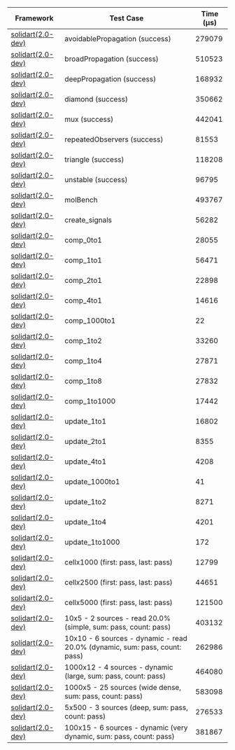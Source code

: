 | Framework | Test Case | Time (μs) |
| --- | --- | --- |
| [solidart(2.0-dev)](https://github.com/nank1ro/solidart/tree/dev) | avoidablePropagation (success) | 279079 |
| [solidart(2.0-dev)](https://github.com/nank1ro/solidart/tree/dev) | broadPropagation (success) | 510523 |
| [solidart(2.0-dev)](https://github.com/nank1ro/solidart/tree/dev) | deepPropagation (success) | 168932 |
| [solidart(2.0-dev)](https://github.com/nank1ro/solidart/tree/dev) | diamond (success) | 350662 |
| [solidart(2.0-dev)](https://github.com/nank1ro/solidart/tree/dev) | mux (success) | 442041 |
| [solidart(2.0-dev)](https://github.com/nank1ro/solidart/tree/dev) | repeatedObservers (success) | 81553 |
| [solidart(2.0-dev)](https://github.com/nank1ro/solidart/tree/dev) | triangle (success) | 118208 |
| [solidart(2.0-dev)](https://github.com/nank1ro/solidart/tree/dev) | unstable (success) | 96795 |
| [solidart(2.0-dev)](https://github.com/nank1ro/solidart/tree/dev) | molBench | 493767 |
| [solidart(2.0-dev)](https://github.com/nank1ro/solidart/tree/dev) | create_signals | 56282 |
| [solidart(2.0-dev)](https://github.com/nank1ro/solidart/tree/dev) | comp_0to1 | 28055 |
| [solidart(2.0-dev)](https://github.com/nank1ro/solidart/tree/dev) | comp_1to1 | 56471 |
| [solidart(2.0-dev)](https://github.com/nank1ro/solidart/tree/dev) | comp_2to1 | 22898 |
| [solidart(2.0-dev)](https://github.com/nank1ro/solidart/tree/dev) | comp_4to1 | 14616 |
| [solidart(2.0-dev)](https://github.com/nank1ro/solidart/tree/dev) | comp_1000to1 | 22 |
| [solidart(2.0-dev)](https://github.com/nank1ro/solidart/tree/dev) | comp_1to2 | 33260 |
| [solidart(2.0-dev)](https://github.com/nank1ro/solidart/tree/dev) | comp_1to4 | 27871 |
| [solidart(2.0-dev)](https://github.com/nank1ro/solidart/tree/dev) | comp_1to8 | 27832 |
| [solidart(2.0-dev)](https://github.com/nank1ro/solidart/tree/dev) | comp_1to1000 | 17442 |
| [solidart(2.0-dev)](https://github.com/nank1ro/solidart/tree/dev) | update_1to1 | 16802 |
| [solidart(2.0-dev)](https://github.com/nank1ro/solidart/tree/dev) | update_2to1 | 8355 |
| [solidart(2.0-dev)](https://github.com/nank1ro/solidart/tree/dev) | update_4to1 | 4208 |
| [solidart(2.0-dev)](https://github.com/nank1ro/solidart/tree/dev) | update_1000to1 | 41 |
| [solidart(2.0-dev)](https://github.com/nank1ro/solidart/tree/dev) | update_1to2 | 8271 |
| [solidart(2.0-dev)](https://github.com/nank1ro/solidart/tree/dev) | update_1to4 | 4201 |
| [solidart(2.0-dev)](https://github.com/nank1ro/solidart/tree/dev) | update_1to1000 | 172 |
| [solidart(2.0-dev)](https://github.com/nank1ro/solidart/tree/dev) | cellx1000 (first: pass, last: pass) | 12799 |
| [solidart(2.0-dev)](https://github.com/nank1ro/solidart/tree/dev) | cellx2500 (first: pass, last: pass) | 44651 |
| [solidart(2.0-dev)](https://github.com/nank1ro/solidart/tree/dev) | cellx5000 (first: pass, last: pass) | 121500 |
| [solidart(2.0-dev)](https://github.com/nank1ro/solidart/tree/dev) | 10x5 - 2 sources - read 20.0% (simple, sum: pass, count: pass) | 403132 |
| [solidart(2.0-dev)](https://github.com/nank1ro/solidart/tree/dev) | 10x10 - 6 sources - dynamic - read 20.0% (dynamic, sum: pass, count: pass) | 262986 |
| [solidart(2.0-dev)](https://github.com/nank1ro/solidart/tree/dev) | 1000x12 - 4 sources - dynamic (large, sum: pass, count: pass) | 464080 |
| [solidart(2.0-dev)](https://github.com/nank1ro/solidart/tree/dev) | 1000x5 - 25 sources (wide dense, sum: pass, count: pass) | 583098 |
| [solidart(2.0-dev)](https://github.com/nank1ro/solidart/tree/dev) | 5x500 - 3 sources (deep, sum: pass, count: pass) | 276533 |
| [solidart(2.0-dev)](https://github.com/nank1ro/solidart/tree/dev) | 100x15 - 6 sources - dynamic (very dynamic, sum: pass, count: pass) | 381867 |
